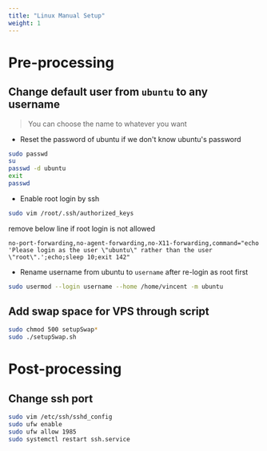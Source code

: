 ```yaml
---
title: "Linux Manual Setup"
weight: 1
---
```


# Pre-processing

## Change default user from `ubuntu` to any username
> You can choose the name to whatever you want

- Reset the password of ubuntu if we don't know ubuntu's password
```bash
sudo passwd
su
passwd -d ubuntu
exit
passwd
```

- Enable root login by ssh
```bash
sudo vim /root/.ssh/authorized_keys 
```
remove below line if root login is not allowed
```
no-port-forwarding,no-agent-forwarding,no-X11-forwarding,command="echo 'Please login as the user \"ubuntu\" rather than the user \"root\".';echo;sleep 10;exit 142"
```


- Rename username from ubuntu to `username` after re-login as root first
```bash
sudo usermod --login username --home /home/vincent -m ubuntu
```

## Add swap space for VPS through script
```bash
sudo chmod 500 setupSwap*
sudo ./setupSwap.sh
```

# Post-processing

## Change ssh port

```bash
sudo vim /etc/ssh/sshd_config
sudo ufw enable
sudo ufw allow 1985
sudo systemctl restart ssh.service
```